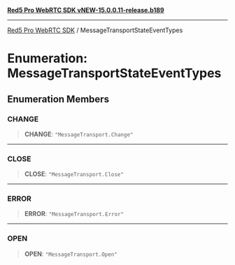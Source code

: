 [**Red5 Pro WebRTC SDK vNEW-15.0.0.11-release.b189**](../README.md)

***

[Red5 Pro WebRTC SDK](../globals.md) / MessageTransportStateEventTypes

# Enumeration: MessageTransportStateEventTypes

## Enumeration Members

### CHANGE

> **CHANGE**: `"MessageTransport.Change"`

***

### CLOSE

> **CLOSE**: `"MessageTransport.Close"`

***

### ERROR

> **ERROR**: `"MessageTransport.Error"`

***

### OPEN

> **OPEN**: `"MessageTransport.Open"`
